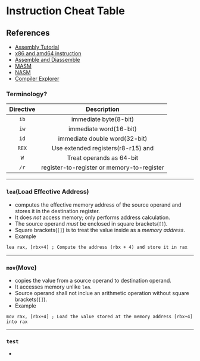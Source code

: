 # Instruction Cheat Table
## References
- [Assembly Tutorial](https://sonictk.github.io/asm_tutorial/)
- [x86 and amd64 instruction](https://www.felixcloutier.com/x86/)
- [Assemble and Diassemble](https://defuse.ca/online-x86-assembler.htm#disassembly)
- [MASM](https://learn.microsoft.com/en-us/cpp/assembler/masm/microsoft-macro-assembler-reference)
- [NASM](https://nasm.us/doc/nasmdoc3.html#section-3.2.1)
- [Compiler Explorer](https://godbolt.org/)


### Terminology?
| Directive | Description                               |
|:-:        |:-:                                        |
|`ib`       | immediate byte(8-bit)                     |
|`iw`       | immediate word(16-bit)                    |
|`id`       | immediate double word(32-bit)             |
|`REX`      | Use extended registers(r8-r15) and        |
|`W`        | Treat operands as 64-bit                  |
|`/r`       | register-to-register or memory-to-register|
-----------------------------------
### `lea`(Load Effective Address) 
- computes the effective memory address of the source operand and stores it in the destination register.
- It does *not* access memory; only performs address calculation.
- The source operand *must* be enclosed in square brackets(`[]`).
- Square brackets(`[]`) is to treat the value inside as a *memory address*.
- Example
```
lea rax, [rbx+4] ; Compute the address (rbx + 4) and store it in rax
```
-----------------------------------
### `mov`(Move)
- copies the value from a source operand to destination operand.
- It accesses memory unlike `lea`.
- Source operand shall not inclue an arithmetic operation without square brackets(`[]`).
- Example
```
mov rax, [rbx+4] ; Load the value stored at the memory address [rbx+4] into rax
```
-----------------------------------
### `test`
- 
